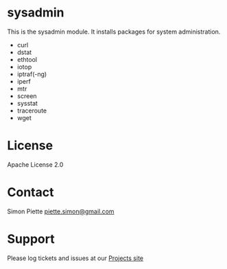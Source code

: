 # sysadmin

This is the sysadmin module. It installs packages for system administration.

* curl
* dstat
* ethtool
* iotop
* iptraf(-ng)
* iperf
* mtr
* screen
* sysstat
* traceroute
* wget

# License
Apache License 2.0

# Contact
Simon Piette <piette.simon@gmail.com>

# Support

Please log tickets and issues at our [Projects site](https://github.com/spiette/puppet-sysadmin)
